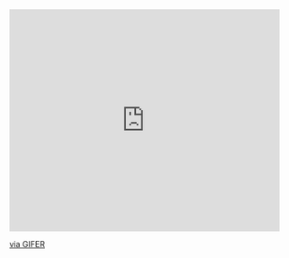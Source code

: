 <iframe src="https://gifer.com/embed/KSe3" width=480 height=393.676 frameBorder="0" allowFullScreen></iframe><p><a href="https://gifer.com">via GIFER</a></p>

